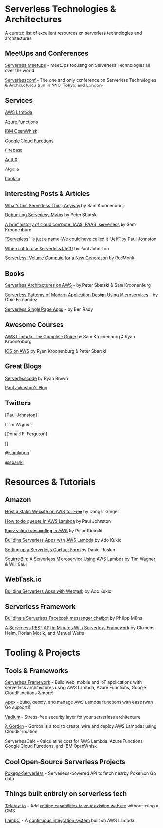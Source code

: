 # Serverless Technologies & Architectures
A curated list of excellent resources on serverless technologies and architectures

## MeetUps and Conferences

[Serverless MeetUps](https://github.com/serverless-meetups/main) - MeetUps focusing on Serverless Technologies all over the world.

[Serverlessconf](http://serverlessconf.io) - The one and only conference on Serverless Technologies & Architectures (run in NYC, Tokyo, and London)

## Services
[AWS Lambda](https://aws.amazon.com/lambda/)

[Azure Functions](https://azure.microsoft.com/en-us/services/functions/)

[IBM OpenWhisk](https://www.ibm.com/cloud-computing/bluemix/openwhisk/)

[Google Cloud Functions](https://cloud.google.com/functions/)

[Firebase](https://firebase.google.com/)

[Auth0](https://auth0.com/)

[Algolia](https://www.algolia.com/)

[hook.io](https://hook.io/)

## Interesting Posts & Articles
[What's this Serverless Thing Anyway](https://read.acloud.guru/whats-this-serverless-thing-anyway-b101cb72c7e6?source=featured) by Sam Kroonenburg

[Debunking Serverless Myths](https://read.acloud.guru/debunking-serverless-myths-cc329460d061?source=featured) by Peter Sbarski

[A brief history of cloud compute: IAAS, PAAS, serverless](https://read.acloud.guru/iaas-paas-serverless-the-next-big-deal-in-cloud-computing-34b8198c98a2?source=latest) by Sam Kroonenburg

[“Serverless” is just a name. We could have called it “Jeff”](https://serverless.zone/serverless-is-just-a-name-we-could-have-called-it-jeff-1958dd4c63d7) by Paul Johnston

[When not to use Serverless (Jeff)](https://medium.com/@PaulDJohnston/when-not-to-use-serverless-jeff-6d054d0e7098) by Paul Johnston

[Serverless: Volume Compute for a New Generation](http://redmonk.com/fryan/2016/04/28/serverless-volume-compute-for-a-new-generation/) by RedMonk

## Books
[Serverless Architectures on AWS](http://book.acloud.guru) - by Peter Sbarski & Sam Kroonenburg

[Serverless Patterns of Modern Application Design Using Microservices](https://leanpub.com/serverless) - by Obie Fernandez

[Serverless Single Page Apps](https://pragprog.com/book/brapps/serverless-single-page-apps) - by Ben Rady

## Awesome Courses

[AWS Lambda: The Complete Guide](https://acloud.guru/learn/aws-lambda) by Sam Kroonenburg & Ryan Kroonenburg

[iOS on AWS](https://acloud.guru/learn/ios-on-aws) by Ryan Kroonenburg & Peter Sbarski

## Great Blogs

[Serverlesscode](https://serverlesscode.com/) by Ryan Brown

[Paul Johnston's Blog](https://medium.com/@PaulDJohnston)

## Twitters

[Paul Johnston]

[Tim Wagner]

[Donald F. Ferguson]

[]

[@samkroon](https://twitter.com/samkroon)

[@sbarski](https://twitter.com/sbarski)

# Resources & Tutorials
## Amazon

[Host a Static Website on AWS for Free](https://blog.dangerginger.com/post/amazon-static-site-host/) by Danger Ginger

[How to do queues in AWS Lambda](https://medium.com/@PaulDJohnston/how-to-do-queues-in-aws-lambda-f66028cc7f13) by Paul Johnston

[Easy video transcoding in AWS](https://read.acloud.guru/easy-video-transcoding-in-aws-7a0abaaab7b8) by Peter Sbarski

[Building Serverless Apps with AWS Lambda](https://auth0.com/blog/building-serverless-apps-with-aws-lambda/) by Ado Kukic

[Setting up a Serverless Contact Form](https://blog.druskin.co/setting-up-a-contact-form-on-aws-42d7bda49b22) by Daniel Ruskin

[SquirrelBin: A Serverless Microservice Using AWS Lambda](https://aws.amazon.com/blogs/compute/the-squirrelbin-architecture-a-serverless-microservice-using-aws-lambda/) by Tim Wagner & Will Gaul

## WebTask.io
[Building Serverless Apss with Webtask](https://auth0.com/blog/building-serverless-apps-with-webtask/) by Ado Kukic

## Serverless Framework
[Building a Serverless Facebook messenger chatbot](http://justserverless.com/blog/building-a-serverless-facebook-messenger-chatbot/) by Philipp Müns

[A Serverless REST API in Minutes With Serverless Framework](https://dzone.com/articles/a-serverless-rest-api-in-minutes-with-serverless-f) by Clemens Helm, Florian Motlik, and Manuel Weiss


# Tooling & Projects

## Tools & Frameworks
[Serverless Framework](https://github.com/serverless/serverless) - Build web, mobile and IoT applications with serverless architectures using AWS Lambda, Azure Functions, Google CloudFunctions & more!

[Apex](https://github.com/apex/apex) - Build, deploy, and manage AWS Lambda functions with ease (with Go support!)

[Vadium](https://vandium.io/) - Stress-free security layer for your serverless architecture

[λ Gordon](https://github.com/jorgebastida/gordon) - Gordon is a tool to create, wire and deploy AWS Lambdas using CloudFormation

[ServerlessCalc](http://serverlesscalc.com) - Calculating cost for AWS Lambda, Azure Functions, Google Cloud Functions, and IBM OpenWhisk

## Cool Open-Source Serverless Projects

[Pokego-Serverless](https://github.com/jch254/pokego-serverless) - Serverless-powered API to fetch nearby Pokemon Go data

## Things built entirely on serverless tech
[Teletext.io](https://teletext.io/) - Add [editing capabilities to your existing website](http://highscalability.com/blog/2015/12/7/the-serverless-start-up-down-with-servers.html) without using a CMS

[LambCI](https://github.com/lambci/lambci) - A [continuous integration system](https://medium.com/@hichaelmart/lambci-4c3e29d6599b) built on AWS Lambda



